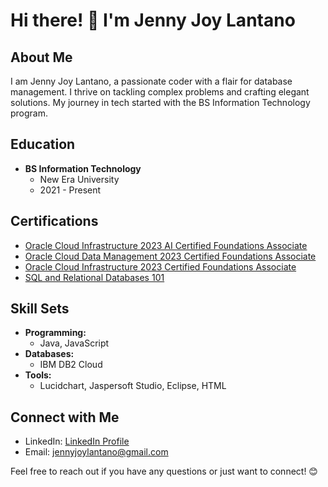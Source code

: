# Hi there! 👋 I'm Jenny Joy Lantano

## About Me

I am Jenny Joy Lantano, a passionate coder with a flair for database management. I thrive on tackling complex problems and crafting elegant solutions. My journey in tech started with the BS Information Technology program.

## Education

- **BS Information Technology**
  - New Era University
  - 2021 - Present

## Certifications

- [Oracle Cloud Infrastructure 2023 AI Certified Foundations Associate](https://catalog-education.oracle.com/pls/certview/sharebadge?id=6B9BCCB7995B45C23686B1C51C2FC06808F644B825E9D94BA495F0AB774C2149&fbclid=IwAR0vO3V2KDq6jxjetElkH9O5a2dtaRWa6q66F8cPVTGdPMfsuTozF6KWzRo)
- [Oracle Cloud Data Management 2023 Certified Foundations Associate](https://catalog-education.oracle.com/pls/certview/sharebadge?id=5224290B04E0D95D48D3D2FADDC5F455A182075D78F00DF8FF6CDAF9A17709EF&fbclid=IwAR1nRtti3xfoU29OEo8PFedM22JhtQ15i5UpTg0eO0Sm5pdeNdr9RUK5_SA)
- [Oracle Cloud Infrastructure 2023 Certified Foundations Associate](https://catalog-education.oracle.com/pls/certview/sharebadge?id=90A60239728C35FBFB0F3FE8FAB023D26251EA027192C309CA59A9C69C36D0C0&fbclid=IwAR3Ie9qMZcjvKNVqfk5GsMLNOTbINM60AchVl33GqcydmLhpZNmp-A1T5nI)
- [SQL and Relational Databases 101](https://courses.cognitiveclass.ai/certificates/533ec15e4f104ae7a605f10c9b1aaec7)

## Skill Sets

- **Programming:**
  - Java, JavaScript
- **Databases:**
  - IBM DB2 Cloud
- **Tools:**
  - Lucidchart, Jaspersoft Studio, Eclipse, HTML

## Connect with Me

- LinkedIn: [LinkedIn Profile](https://www.linkedin.com/in/jenny-joy-lantano-5a90072a3/)
- Email: jennyjoylantano@gmail.com

Feel free to reach out if you have any questions or just want to connect! 😊
